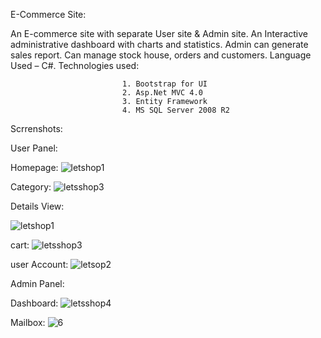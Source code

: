 E-Commerce Site: 

An E-commerce site with separate User site & Admin site. An Interactive administrative dashboard with charts and statistics. Admin can generate sales report. Can manage stock house, orders and customers.
Language Used – C#. Technologies used: 

                             1. Bootstrap for UI
                             2. Asp.Net MVC 4.0
                             3. Entity Framework
                             4. MS SQL Server 2008 R2


  Scrrenshots:
  
   User Panel:   
   
   Homepage:
![letshop1](https://user-images.githubusercontent.com/30244320/29000760-b4235f6e-7a97-11e7-9842-59a1dfc36e9d.JPG)


Category:
![letsshop3](https://user-images.githubusercontent.com/30244320/29000762-bb8807a0-7a97-11e7-8224-642883a4e697.JPG)

Details View:

![letshop1](https://user-images.githubusercontent.com/30244320/29001822-08567152-7ab6-11e7-8feb-dcd666c1bbf3.JPG)

cart:
![letsshop3](https://user-images.githubusercontent.com/30244320/29124451-c293b42c-7d3a-11e7-82d5-be074b82f559.JPG)

user Account:
![letsop2](https://user-images.githubusercontent.com/30244320/29000761-b857fafe-7a97-11e7-97e3-0ffad764036f.JPG)


Admin Panel:

Dashboard:
![letsshop4](https://user-images.githubusercontent.com/30244320/29001671-b6486a8a-7ab2-11e7-9e0c-06c776ba547d.JPG)

Mailbox:
![6](https://user-images.githubusercontent.com/30244320/29001812-d145c58c-7ab5-11e7-9204-438f3257e189.jpg)


